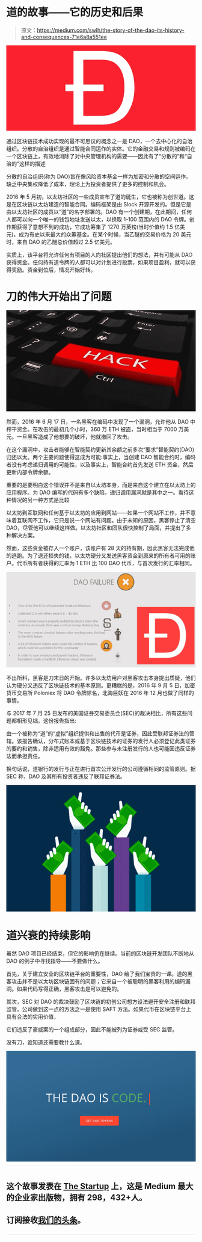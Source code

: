 # 道的故事——它的历史和后果

> 原文：<https://medium.com/swlh/the-story-of-the-dao-its-history-and-consequences-71e6a8a551ee>

![](img/f0b1cc0d7f0b9bf2f6918f3685f2ce2b.png)

通过区块链技术成功实现的最不可思议的概念之一是 DAO，一个去中心化的自治组织。分散的自治组织是通过智能合同运作的实体。它的金融交易和规则被编码在一个区块链上，有效地消除了对中央管理机构的需要——因此有了“分散的”和“自治的”这样的描述

分散的自治组织(称为 DAO)旨在像风险资本基金一样为加密和分散的空间运作。缺乏中央集权降低了成本，理论上为投资者提供了更多的控制和机会。

2016 年 5 月初，以太坊社区的一些成员宣布了道的诞生，它也被称为创世道。这是在区块链以太坊建造的智能合同。编码框架是由 Slock 开源开发的。但是它是由以太坊社区的成员以“道”的名字部署的。DAO 有一个创建期，在此期间，任何人都可以向一个唯一的钱包地址发送以太，以换取 1-100 范围内的 DAO 令牌。创作期获得了意想不到的成功，它成功筹集了 1270 万英镑(当时价值约 1.5 亿美元)，成为有史以来最大的众筹基金。在某个时候，当乙醚的交易价格为 20 美元时，来自 DAO 的乙醚总价值超过 2.5 亿美元。

实质上，该平台将允许任何有项目的人向社区提出他们的想法，并有可能从 DAO 获得资金。任何持有道令牌的人都可以对计划进行投票，如果项目盈利，就可以获得奖励。资金到位后，情况开始好转。

# 刀的伟大开始出了问题

![](img/0f73d1855f2040ed339c18872a2096d5.png)

然而，2016 年 6 月 17 日，一名黑客在编码中发现了一个漏洞，允许他从 DAO 中榨干资金。在攻击的最初几个小时，360 万 ETH 被盗，当时相当于 7000 万美元。一旦黑客造成了他想要的破坏，他就撤回了攻击。

在这个漏洞中，攻击者能够在智能契约更新其余额之前多次“要求”智能契约(DAO)归还以太。两个主要问题使得这成为可能:事实上，当创建 DAO 智能合约时，编码者没有考虑递归调用的可能性，以及事实上，智能合约首先发送 ETH 资金，然后更新内部令牌余额。

重要的是要明白这个错误并不是来自以太坊本身，而是来自这个建立在以太坊上的应用程序。为 DAO 编写的代码有多个缺陷，递归调用漏洞就是其中之一。看待这种情况的另一种方式是比较

以太坊到互联网和任何基于以太坊的应用到网站——如果一个网站不工作，并不意味着互联网不工作，它只是说一个网站有问题。由于未知的原因，黑客停止了清空 DAO，尽管他可以继续这样做。以太坊社区和团队很快控制了局面，并提出了多种解决方案。

然而，这些资金被存入一个账户，该账户有 28 天的持有期，因此黑客无法完成他的逃跑。为了退还损失的钱，以太坊硬分叉发送黑客资金到原来的所有者可用的账户。代币所有者获得的汇率为 1 ETH 比 100 DAO 代币，与首次发行的汇率相同。

![](img/deab85aa08cb7f106d86a87df35be5ad.png)

不出所料，黑客是刀末日的开始。许多以太坊用户对黑客攻击本身提出质疑，他们认为硬分叉违反了区块链技术的基本原则。更糟糕的是，2016 年 9 月 5 日，加密货币交易所 Poloniex 将 DAO 令牌除名，北海巨妖在 2016 年 12 月也做了同样的事情。

与 2017 年 7 月 25 日发布的美国证券交易委员会(SEC)的裁决相比，所有这些问题都相形见绌。这份报告指出:

由一个被称为“道”的“虚拟”组织提供和出售的代币是证券，因此受联邦证券法的管辖。该报告确认，分布式账本或基于区块链技术的证券的发行人必须登记此类证券的要约和销售，除非适用有效的豁免。那些参与未注册发行的人也可能因违反证券法而承担责任。

换句话说，道银行的发行与正在进行首次公开发行的公司遵循相同的监管原则。据 SEC 称，DAO 及其所有投资者违反了联邦证券法。

![](img/a43b04caf86cc726c3e4eb15bd4b030f.png)

# 道兴衰的持续影响

虽然 DAO 项目已经结束，但它的影响仍在继续。当前的区块链开发团队不断地从 DAO 的例子中寻找指导——不要做什么。

首先，关于建立安全的区块链平台的重要性，DAO 给了我们宝贵的一课。道的黑客攻击并不是以太坊区块链固有的问题；它来自一个被聪明的黑客利用的编码漏洞。如果代码写得正确，黑客攻击是可以避免的。

其次，SEC 对 DAO 的裁决鼓励了区块链的初创公司想方设法避开安全注册和联邦监管。公司做到这一点的方法之一是使用 SAFT 方法。如果代币在区块链平台上具有合法的实用价值，

它们违反了豪威案的一个组成部分，因此不能被列为证券或受 SEC 监管。

没有刀，谁知道还需要教什么课。

![](img/341513692eb5ed0107fb007c82ec19aa.png)![](img/731acf26f5d44fdc58d99a6388fe935d.png)

## 这个故事发表在 [The Startup](https://medium.com/swlh) 上，这是 Medium 最大的企业家出版物，拥有 298，432+人。

## 订阅接收[我们的头条](http://growthsupply.com/the-startup-newsletter/)。

![](img/731acf26f5d44fdc58d99a6388fe935d.png)